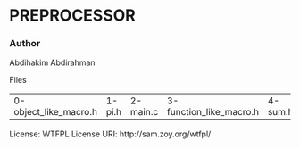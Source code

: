 # PREPROCESSOR

### Author
Abdihakim Abdirahman
<table>
<tr>Files</tr>
<td>0-object_like_macro.h</td>
<td>1-pi.h</td>
<td>2-main.c</td>
<td>3-function_like_macro.h</td>
<td>4-sum.h</td>
</table>

<p>License: WTFPL
License URI: http://sam.zoy.org/wtfpl/</p>
